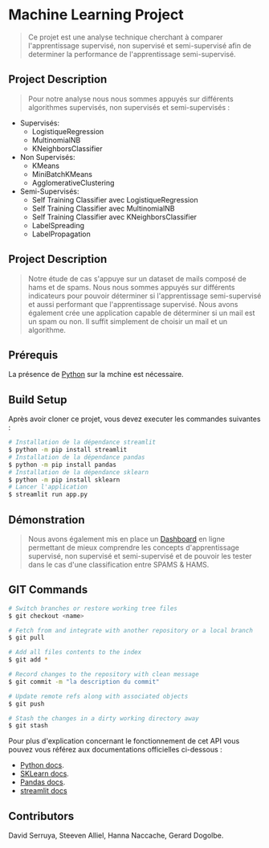 # Machine Learning Project

> Ce projet est une analyse technique cherchant à comparer l'apprentissage supervisé, non supervisé et semi-supervisé afin de determiner la performance de l'apprentissage semi-supervisé.

## Project Description

> Pour notre analyse nous nous sommes appuyés sur différents algorithmes supervisés, non supervisés et semi-supervisés :

- Supervisés:
  - LogistiqueRegression
  - MultinomialNB
  - KNeighborsClassifier
- Non Supervisés:
  - KMeans
  - MiniBatchKMeans
  - AgglomerativeClustering
- Semi-Supervisés:
  - Self Training Classifier avec LogistiqueRegression
  - Self Training Classifier avec MultinomialNB
  - Self Training Classifier avec KNeighborsClassifier
  - LabelSpreading
  - LabelPropagation

## Project Description

> Notre étude de cas s'appuye sur un dataset de mails composé de hams et de spams. Nous nous sommes appuyés sur différents indicateurs pour pouvoir déterminer si l'apprentissage semi-supervisé et aussi performant que l'apprentissage supervisé.
> Nous avons également crée une application capable de déterminer si un mail est un spam ou non. Il suffit simplement de choisir un mail et un algorithme.

## Prérequis

La présence de [Python](https://www.python.org/) sur la mchine est nécessaire.

## Build Setup

Après avoir cloner ce projet, vous devez executer les commandes suivantes :

```bash
# Installation de la dépendance streamlit
$ python -m pip install streamlit
# Installation de la dépendance pandas
$ python -m pip install pandas
# Installation de la dépendance sklearn
$ python -m pip install sklearn
# Lancer l'application
$ streamlit run app.py
```

## Démonstration

> Nous avons également mis en place un [Dashboard](https://developer.mozilla.org/fr/docs/Web/JavaScript) en ligne permettant de mieux comprendre les concepts d'apprentissage supervisé, non supervisé et semi-supervisé et de pouvoir les tester dans le cas d'une classification entre SPAMS & HAMS.

## GIT Commands

```bash
# Switch branches or restore working tree files
$ git checkout <name>

# Fetch from and integrate with another repository or a local branch
$ git pull

# Add all files contents to the index
$ git add *

# Record changes to the repository with clean message
$ git commit -m "la description du commit" 

# Update remote refs along with associated objects
$ git push

# Stash the changes in a dirty working directory away
$ git stash
```

Pour plus d'explication concernant le fonctionnement de cet API vous pouvez vous référez
aux documentations officielles ci-dessous :

- [Python docs](https://docs.python.org/3/).
- [SKLearn docs](https://scikit-learn.org/stable/).
- [Pandas docs](https://pandas.pydata.org/).
- [streamlit docs](https://streamlit.io/)

## Contributors

David Serruya, Steeven Alliel, Hanna Naccache, Gerard Dogolbe.
